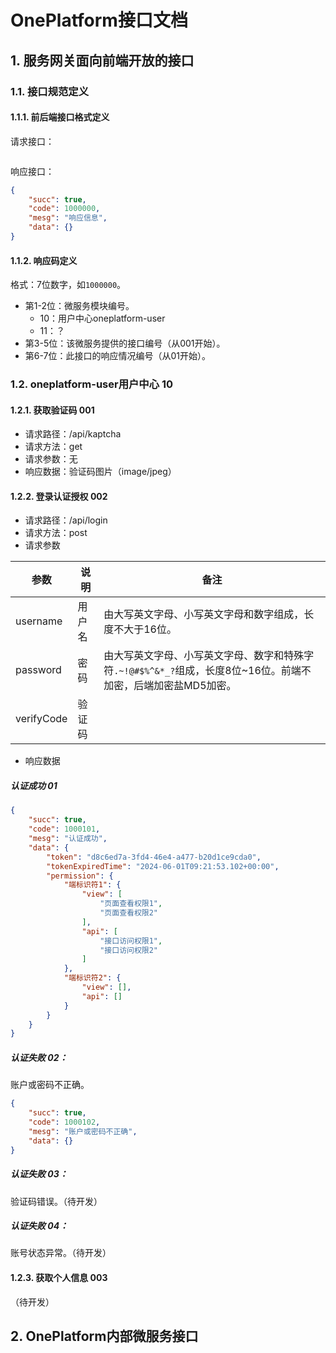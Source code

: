 # OnePlatform接口文档

## 1. 服务网关面向前端开放的接口

### 1.1. 接口规范定义

#### 1.1.1. 前后端接口格式定义

请求接口：

```json

```

响应接口：

```json
{
    "succ": true,
    "code": 1000000,
    "mesg": "响应信息",
    "data": {}
}
```

#### 1.1.2. 响应码定义

格式：7位数字，如`1000000`。

- 第1-2位：微服务模块编号。
    - 10：用户中心oneplatform-user
    - 11：？
- 第3-5位：该微服务提供的接口编号（从001开始）。
- 第6-7位：此接口的响应情况编号（从01开始）。

### 1.2. oneplatform-user用户中心 10

#### 1.2.1. 获取验证码 001

- 请求路径：/api/kaptcha
- 请求方法：get
- 请求参数：无
- 响应数据：验证码图片（image/jpeg）

#### 1.2.2. 登录认证授权 002

- 请求路径：/api/login
- 请求方法：post
- 请求参数

| 参数       | 说明   | 备注                                                         |
| ---------- | ------ | ------------------------------------------------------------ |
| username   | 用户名 | 由大写英文字母、小写英文字母和数字组成，长度不大于16位。     |
| password   | 密码   | 由大写英文字母、小写英文字母、数字和特殊字符`.~!@#$%^&*_?`组成，长度8位~16位。前端不加密，后端加密盐MD5加密。 |
| verifyCode | 验证码 |                                                              |

- 响应数据

##### 认证成功 01

```json
{
    "succ": true,
    "code": 1000101,
    "mesg": "认证成功",
    "data": {
        "token": "d8c6ed7a-3fd4-46e4-a477-b20d1ce9cda0",
        "tokenExpiredTime": "2024-06-01T09:21:53.102+00:00",
        "permission": {
            "端标识符1": {
                "view": [
                    "页面查看权限1",
                    "页面查看权限2"
                ],
                "api": [
                    "接口访问权限1",
                    "接口访问权限2"
                ]
            },
            "端标识符2": {
                "view": [],
                "api": []
            }
        }
    }
}
```

##### 认证失败 02：

账户或密码不正确。

```json
{
    "succ": true,
    "code": 1000102,
    "mesg": "账户或密码不正确",
    "data": {}
}
```

##### 认证失败 03：

验证码错误。（待开发）

##### 认证失败 04：

账号状态异常。（待开发）

#### 1.2.3. 获取个人信息 003

（待开发）

## 2. OnePlatform内部微服务接口



